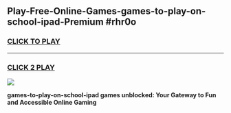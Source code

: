
## Play-Free-Online-Games-games-to-play-on-school-ipad-Premium #rhr0o
<h3>
<a href="https://premium.freeplayer.one?title=games-to-play-on-school-ipad&ref=8M">CLICK TO PLAY</a></h3>
<hr>

<h3>
<a href="https://premium.freeplayer.one?title=games-to-play-on-school-ipad&ref=8M">CLICK 2 PLAY</a>
  
</h3>

<a href="https://premium.freeplayer.one?title=games-to-play-on-school-ipad&ref=8M"><img src="https://clearcache.store/games.png"></a>


**games-to-play-on-school-ipad games unblocked: Your Gateway to Fun and Accessible Online Gaming**
